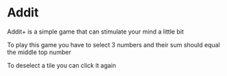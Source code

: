 Addit
=====

Addit+ is a simple game that can stimulate your mind a little bit

To play this game you have to select 3 numbers and their sum should equal the middle top number

To deselect a tile you can click it again